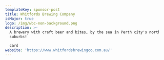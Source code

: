 ```yaml
---
templateKey: sponsor-post
title: Whitfords Brewing Company
isMajor: true
logo: /img/wbc-non-background.png
description: >-
  A brewery with craft beer and bites, by the sea in Perth city's northern
  suburbs!

  card
website: 'https://www.whitfordsbrewingco.com.au/'
---
```


